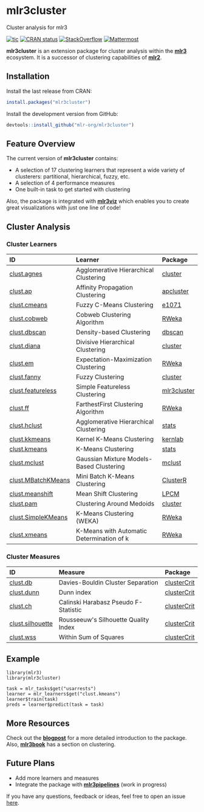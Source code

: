 # mlr3cluster

Cluster analysis for mlr3

<!-- badges: start -->
[![tic](https://github.com/mlr-org/mlr3cluster/workflows/tic/badge.svg?branch=main)](https://github.com/mlr-org/mlr3cluster/actions)
[![CRAN status](https://www.r-pkg.org/badges/version/mlr3cluster)](https://CRAN.R-project.org/package=mlr3cluster)
[![StackOverflow](https://img.shields.io/badge/stackoverflow-mlr3-orange.svg)](https://stackoverflow.com/questions/tagged/mlr3)
[![Mattermost](https://img.shields.io/badge/chat-mattermost-orange.svg)](https://lmmisld-lmu-stats-slds.srv.mwn.de/mlr_invite/)
<!-- badges: end -->

**mlr3cluster** is an extension package for cluster analysis within the **[mlr3](https://github.com/mlr-org/mlr3)** ecosystem. It is a successor of clustering capabilities of **[mlr2](https://github.com/mlr-org/mlr)**.

## Installation

Install the last release from CRAN:

``` r
install.packages("mlr3cluster")
```

Install the development version from GitHub:

``` r
devtools::install_github("mlr-org/mlr3cluster")
```

## Feature Overview

The current version of **mlr3cluster** contains:

  - A selection of 17 clustering learners that represent a wide variety of clusterers:
    partitional, hierarchical, fuzzy, etc.
  - A selection of 4 performance measures
  - One built-in task to get started with clustering

Also, the package is integrated with **[mlr3viz](https://github.com/mlr-org/mlr3viz)** which enables you to create great visualizations with just one line of code!

## Cluster Analysis

### Cluster Learners

| ID | Learner | Package |
| :--| :------ | :------ |
| [clust.agnes](https://mlr3cluster.mlr-org.com/reference/mlr_learners_clust.agnes.html) | Agglomerative Hierarchical Clustering |  [cluster](https://CRAN.R-project.org/package=cluster) |
| [clust.ap](https://mlr3cluster.mlr-org.com/reference/mlr_learners_clust.ap.html) | Affinity Propagation Clustering |  [apcluster](https://CRAN.R-project.org/package=apcluster) |
| [clust.cmeans](https://mlr3cluster.mlr-org.com/reference/mlr_learners_clust.cmeans.html) | Fuzzy C-Means Clustering |  [e1071](https://CRAN.R-project.org/package=e1071) |
| [clust.cobweb](https://mlr3cluster.mlr-org.com/reference/mlr_learners_clust.cobweb.html) | Cobweb Clustering Algorithm |  [RWeka](https://CRAN.R-project.org/package=RWeka) |
| [clust.dbscan](https://mlr3cluster.mlr-org.com/reference/mlr_learners_clust.dbscan.html) | Density-based Clustering | [dbscan](https://CRAN.R-project.org/package=dbscan) |
| [clust.diana](https://mlr3cluster.mlr-org.com/reference/mlr_learners_clust.diana.html) | Divisive Hierarchical Clustering | [cluster](https://CRAN.R-project.org/package=cluster) |
| [clust.em](https://mlr3cluster.mlr-org.com/reference/mlr_learners_clust.em.html) | Expectation-Maximization Clustering |  [RWeka](https://CRAN.R-project.org/package=RWeka) |
| [clust.fanny](https://mlr3cluster.mlr-org.com/reference/mlr_learners_clust.fanny.html) | Fuzzy Clustering | [cluster](https://CRAN.R-project.org/package=cluster) |
| [clust.featureless](https://mlr3cluster.mlr-org.com/reference/mlr_learners_clust.featureless.html) | Simple Featureless Clustering | [mlr3cluster](https://github.com/mlr-org/mlr3cluster) |
| [clust.ff](https://mlr3cluster.mlr-org.com/reference/mlr_learners_clust.FF.html) | FarthestFirst Clustering Algorithm |  [RWeka](https://CRAN.R-project.org/package=RWeka) |
| [clust.hclust](https://mlr3cluster.mlr-org.com/reference/mlr_learners_clust.hclust.html) | Agglomerative Hierarchical Clustering | [stats](https://stat.ethz.ch/R-manual/R-devel/library/stats/html/stats-package.html) |
| [clust.kkmeans](https://mlr3cluster.mlr-org.com/reference/mlr_learners_clust.kkmeans.html) | Kernel K-Means Clustering |  [kernlab](https://CRAN.R-project.org/package=kernlab) |
| [clust.kmeans](https://mlr3cluster.mlr-org.com/reference/mlr_learners_clust.kmeans.html) | K-Means Clustering | [stats](https://stat.ethz.ch/R-manual/R-devel/library/stats/html/stats-package.html) |
| [clust.mclust](https://mlr3cluster.mlr-org.com/reference/mlr_learners_clust.mclust.html) | Gaussian Mixture Models-Based Clustering | [mclust](https://cran.r-project.org/package=mclust) |
| [clust.MBatchKMeans](https://mlr3cluster.mlr-org.com/reference/mlr_learners_clust.MiniBatchKMeans.html) | Mini Batch K-Means Clustering | [ClusterR](https://CRAN.R-project.org/package=ClusterR) |
| [clust.meanshift](https://mlr3cluster.mlr-org.com/reference/mlr_learners_clust.meanshift.html) | Mean Shift Clustering | [LPCM](https://CRAN.R-project.org/package=LPCM) |
| [clust.pam](https://mlr3cluster.mlr-org.com/reference/mlr_learners_clust.pam.html) | Clustering Around Medoids | [cluster](https://CRAN.R-project.org/package=cluster) |
| [clust.SimpleKMeans](https://mlr3cluster.mlr-org.com/reference/mlr_learners_clust.SimpleKMeans.html) | K-Means Clustering (WEKA) |  [RWeka](https://CRAN.R-project.org/package=RWeka) |
| [clust.xmeans](https://mlr3cluster.mlr-org.com/reference/mlr_learners_clust.xmeans.html) | K-Means with Automatic Determination of k | [RWeka](https://CRAN.R-project.org/package=RWeka) |

### Cluster Measures

| ID | Measure | Package |
| :--| :------ | :------ |
| [clust.db](https://mlr3cluster.mlr-org.com/reference/mlr_measures_clust.db.html) | Davies-Bouldin Cluster Separation | [clusterCrit](https://CRAN.R-project.org/package=clusterCrit) |
| [clust.dunn](https://mlr3cluster.mlr-org.com/reference/mlr_measures_clust.dunn.html) | Dunn index | [clusterCrit](https://CRAN.R-project.org/package=clusterCrit) |
| [clust.ch](https://mlr3cluster.mlr-org.com/reference/mlr_measures_clust.ch.html) | Calinski Harabasz Pseudo F-Statistic | [clusterCrit](https://CRAN.R-project.org/package=clusterCrit) |
| [clust.silhouette](https://mlr3cluster.mlr-org.com/reference/mlr_measures_clust.silhouette.html) | Rousseeuw's Silhouette Quality Index | [clusterCrit](https://CRAN.R-project.org/package=clusterCrit) |
| [clust.wss](https://mlr3cluster.mlr-org.com/reference/mlr_measures_clust.wss.html) | Within Sum of Squares | [clusterCrit](https://CRAN.R-project.org/package=clusterCrit) |


## Example

```{r}
library(mlr3)
library(mlr3cluster)

task = mlr_tasks$get("usarrests")
learner = mlr_learners$get("clust.kmeans")
learner$train(task)
preds = learner$predict(task = task)
```

## More Resources

Check out the **[blogpost](https://mlr-org.com/posts/2020-08-26-introducing-mlr3cluster-cluster-analysis-package/)** for a more detailed introduction to the package.
Also, **[mlr3book](https://mlr3book.mlr-org.com/special.html#cluster)** has a section on clustering.

## Future Plans

  - Add more learners and measures
  - Integrate the package with **[mlr3pipelines](https://github.com/mlr-org/mlr3pipelines)**
    (work in progress)

If you have any questions, feedback or ideas, feel free to open an issue [here](https://github.com/mlr-org/mlr3cluster/issues).
